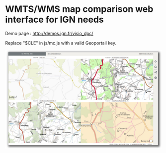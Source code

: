 # WMTS/WMS map comparison web interface for IGN needs

Demo page : http://demos.ign.fr/visio_dpc/

Replace "$CLE" in js/mc.js with a valid Geoportail key.

![Screenshot](/img/screenshot.png)